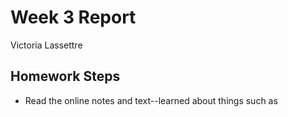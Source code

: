 # Week 3 Report
  Victoria Lassettre
## Homework Steps

- Read the online notes and text--learned about things such as <title>, <h1>, and </h2>.
- Created an index.html
- Edited the index.html with the inital comments; figured out what happens when you forget to close the tag properly by forgetting the /.
- Formatted a sonnet I wrote two years ago on my first webpage. I fiddled around added colors to my webpage.
- Successfully pushed the page to my repository and managed to pull up the correct link from my url.

## Problems/Aha Moments

- I think I have finally figured out SourceTree and GitHub and feel less like an idiot when working with the two.

## Looking Ahead

- I am looking forward to learning more about formatting webpages; including things such as styles, colors, and placements of text and images.

## Helping

- As of right now I have not helped anyone with an issue, but that may change by the end of the week.
